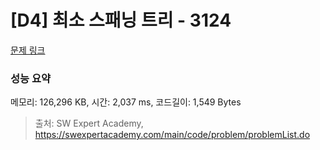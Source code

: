 # [D4] 최소 스패닝 트리 - 3124 

[문제 링크](https://swexpertacademy.com/main/code/problem/problemDetail.do?contestProbId=AV_mSnmKUckDFAWb) 

### 성능 요약

메모리: 126,296 KB, 시간: 2,037 ms, 코드길이: 1,549 Bytes



> 출처: SW Expert Academy, https://swexpertacademy.com/main/code/problem/problemList.do